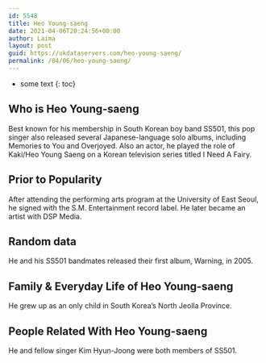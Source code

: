 ```yaml
---
id: 5548
title: Heo Young-saeng
date: 2021-04-06T20:24:56+00:00
author: Laima
layout: post
guid: https://ukdataservers.com/heo-young-saeng/
permalink: /04/06/heo-young-saeng/
---
```


* some text
{: toc}


## Who is Heo Young-saeng
                  
                  
                  
Best known for his membership in South Korean boy band SS501, this pop singer also released several Japanese-language solo albums, including Memories to You and Overjoyed. Also an actor, he played the role of Kaki/Heo Young Saeng on a Korean television series titled I Need A Fairy.
                  
              
            
              
            
                
                
                
## Prior to Popularity
                  
                  
                  
After attending the performing arts program at the University of East Seoul, he signed with the S.M. Entertainment record label. He later became an artist with DSP Media.
                  
              
            
              
            
                
                
                
## Random data
                  
                  
                  
He and his SS501 bandmates released their first album, Warning, in 2005.
                  
              
            
              
            
                
                
                
## Family & Everyday Life of Heo Young-saeng
                  
                  
                  
He grew up as an only child in South Korea&#8217;s North Jeolla Province.
                  
              
            
              
            
                
                
                
## People Related With Heo Young-saeng
                  
                  
                  
He and fellow singer Kim Hyun-Joong were both members of SS501.
                  
              
            
              
            
                
              
            
              
              
            
            
              
            
          
          
          